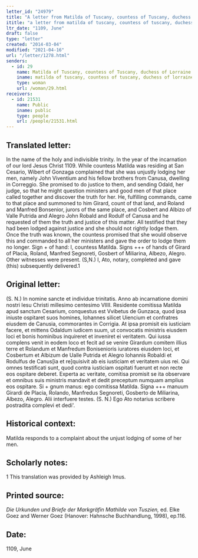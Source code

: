 ```yaml
---
letter_id: "24979"
title: "A letter from Matilda of Tuscany, countess of Tuscany, duchess of Lorraine (1109, June)"
ititle: "a letter from matilda of tuscany, countess of tuscany, duchess of lorraine (1109, june)"
ltr_date: "1109, June"
draft: false
type: "letter"
created: "2014-03-04"
modified: "2021-04-16"
url: "/letter/1278.html"
senders:
  - id: 29
    name: Matilda of Tuscany, countess of Tuscany, duchess of Lorraine
    iname: matilda of tuscany, countess of tuscany, duchess of lorraine
    type: woman
    url: /woman/29.html
receivers:
  - id: 21531
    name: Public
    iname: public
    type: people
    url: /people/21531.html
---
```

<h2> Translated letter:</h2>In the name of the holy and indivisible trinity.  In the year of the incarnation of our lord Jesus Christ 1109.  While countess Matilda was residing at San Cesario, Wibert of Gonzaga complained that she was unjustly lodging her men, namely John Viventium and his fellow brothers from Canusa, dwelling in Correggio.  She promised to do justice to them, and sending Odald, her judge, so that he might question ministers and good men of that place called together and discover the truth for her.  He, fulfilling commands, came to that place and summoned to him Girard, count of that land, and Roland and Manfred Bonsenior, jurors of the same place, and Cosbert and Albizo of Valle Putrida and Alegro John Robald and Rodulf of Canusa and he requested of them the truth and justice of this matter.  All testified that they had been lodged against justice and she should not rightly lodge them.  Once the truth was known, the countess promised that she would observe this and commanded to all her ministers and gave the order to lodge them no longer.
	Sign + of hand: I, countess Matilda.
	Signs +++ of hands of Girard of Placia, Roland, Manfred Segnoreti, Gosbert of Miliarina, Albezo, Alegro.  Other witnesses were present.
	(S,N.) I, Ato, notary, completed and gave (this) subsequently delivered.1
<h2 class="mt-4"> Original letter:</h2>(S. N.) In nomine sancte et individue trinitatis. Anno ab incarnatione domini nostri Iesu Christi millesimo centesimo VIIII. Residente comitissa Matilda apud sanctum Cesarium, conquestus est Vvibetus de Gunzaca, quod ipsa iniuste ospitaret suos homines, Iohannes silicet Uiencium et confratres eiusdem de Canusia, commorantes in Corrigia. At ipsa promisit eis iusticiam facere, et mittens Odaldum iudicem suum, ut convocatis ministris eiusdem loci et bonis hominibus inquireret et inveniret ei veritatem. Qui iussa complens venit in eodem loco et fecit ad se venire Girardum comitem illius terre et Rolandum et Manfredum Bonisenioris iuratores eiusdem loci, et Cosbertum et Albizum de Ualle Putrida et Alegro Iohannis Robaldi et Rodulfus de Canus[ia et re]quisivit ab eis iusticiam et veritatem uius rei. Qui omnes testificati sunt, quod contra iusticiam ospitati fuerunt et non recte eos ospitare deberet. Experta ac veritate, comitisa promisit se ita observare et omnibus suis ministris mandavit et dedit preceptum numquam amplius eos ospitare.
Si + gnum manus: ego comitissa Matilda.
Signa +++ manuum Girardi de Placia, Rolando, Manfredus Segnoreti, Gosberto de Miliarina, Albezo, Alegro. Alii interfuere testes.
(S. N.) Ego Ato notarius scribere postradita complevi et dedi'.
<h2 class="mt-4"> Historical context:</h2>Matilda responds to a complaint about the unjust lodging of some of her men.
<h2 class="mt-4"> Scholarly notes:</h2>1 This translation was provided by Ashleigh Imus.
<h2 class="mt-4"> Printed source:</h2><p><em>Die Urkunden und Briefe der Markgräfin Mathilde von Tuszien,</em> ed. Elke Goez and Werner Goez (Hanover: Hahnsche Buchhandlung, 1998), ep.116.</p><h2 class="mt-4"> Date:</h2>1109, June
